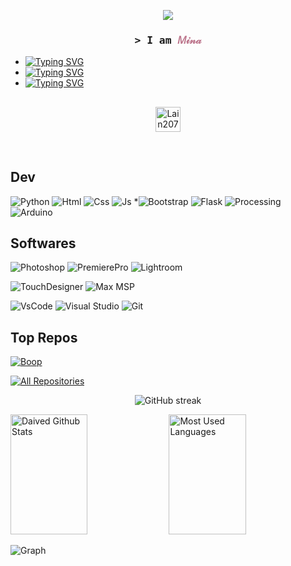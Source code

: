 
<p align="center">
  <a><img src="https://readme-typing-svg.herokuapp.com?font=Space%20Mono&size=23&duration=3000&pause=300&color=bc748b&center=true&vCenter=true&multiline=false&width=450&height=100&lines=ZZZzzzzzzzz"></a>
</p>

<h3 align="center">
        <samp>&gt; I am
                <b><a style="color: #bc748b">𝑀𝒾𝓃𝒶</a></b>
        </samp>
</h3>

* <a href="https://github.com/Lain2077"><img src="https://readme-typing-svg.herokuapp.com?font=Bebas+Neue&pause=10000&color=bc748b&vCenter=true&width=435&height=15&lines=Visual+Creator+˶✧｡✧˶" alt="Typing SVG" /></a>
* <a href="https://github.com/Lain2077"><img src="https://readme-typing-svg.herokuapp.com?font=Bebas+Neue&pause=10000&color=bc748b&vCenter=true&width=435&height=15&lines=Videographer" alt="Typing SVG" /></a>
* <a href="https://github.com/Lain2077"><img src="https://readme-typing-svg.herokuapp.com?font=Bebas+Neue&pause=10000&color=bc748b&vCenter=true&width=435&height=15&lines=Learning+Dev+^^" alt="Typing SVG" /></a> 

## 
<p align="center">
 <a href="https://Lain2077.github.io" target="_blank">
  <img src="https://img.shields.io/badge/PORTFOLIO-000000?style=for-the-badge&labelColor=bc748b&logo=Sat&logoColor=000000&" height="40" width=auto alt="Lain2077" />
 </a> 
</p>
<br />

## Dev

![Python](https://img.shields.io/badge/Python-000000?style=for-the-badge&labelColor=bc748b&logo=Python&logoColor=000000&)
![Html](https://img.shields.io/badge/Html-000000?style=for-the-badge&labelColor=bc748b&logo=Html5&logoColor=000000&)
![Css](https://img.shields.io/badge/Css-000000?style=for-the-badge&labelColor=bc748b&logo=Css3&logoColor=000000&)
![Js](https://img.shields.io/badge/Js-000000?style=for-the-badge&labelColor=bc748b&logo=Javascript&logoColor=000000&)
*![Bootstrap](https://img.shields.io/badge/Bootstrap-000000?style=for-the-badge&labelColor=bc748b&logo=Bootstrap&logoColor=000000)
![Flask](https://img.shields.io/badge/Flask-000000?style=for-the-badge&labelColor=bc748b&logo=Flask&logoColor=000000)
![Processing](https://img.shields.io/badge/PDE-000000?style=for-the-badge&labelColor=bc748b&logo=ProcessingFoundation&logoColor=000000)
![Arduino](https://img.shields.io/badge/Arduino-000000?style=for-the-badge&labelColor=bc748b&logo=Arduino&logoColor=000000)

## Softwares

![Photoshop](https://img.shields.io/badge/Photoshop-000000?style=for-the-badge&labelColor=bc748b&logo=AdobePhotoshop&logoColor=000000)
![PremierePro](https://img.shields.io/badge/Premiere%20Pro-000000?style=for-the-badge&labelColor=bc748b&logo=AdobePremierePro&logoColor=000000)
![Lightroom](https://img.shields.io/badge/Lightroom-000000?style=for-the-badge&labelColor=bc748b&logo=AdobeLightroom&logoColor=000000) 

![TouchDesigner](https://img.shields.io/badge/TouchDesigner-000000?style=for-the-badge&labelColor=bc748b&logo=MaterialDesignIcons&logoColor=000000)
![Max MSP](https://img.shields.io/badge/Max%20MSP-000000?style=for-the-badge&labelColor=bc748b&logo=Max&logoColor=000000)

![VsCode](https://img.shields.io/badge/VsCode-000000?style=for-the-badge&labelColor=bc748b&logo=VisualStudioCode&logoColor=000000)
![Visual Studio](https://img.shields.io/badge/Visual%20Studio-000000?style=for-the-badge&labelColor=bc748b&logo=VisualStudioCode&logoColor=000000)
![Git](https://img.shields.io/badge/Git-000000?style=for-the-badge&labelColor=bc748b&logo=git&logoColor=000000)


## Top Repos 
[![Boop](https://github-readme-stats.vercel.app/api/pin/?username=Lain2077&repo=Boop&border_color=bc748b&bg_color=000000&title_color=C9D1D9&text_color=8B949E&icon_color=bc748b)](https://github.com/Lain2077/Boop)


<p align="left">
  <a href="https://github.com/Lain2077?tab=repositories" target="_blank"><img alt="All Repositories" title="All Repositories" src="https://img.shields.io/badge/-All%20Repos-000000?style=for-the-badge&logo=koding&logo=git&Color=white"/></a>
</p>


<p align="center">
    <img src="https://github-readme-streak-stats.herokuapp.com?user=Lain2077&theme=radical&mode=weekly&card_width=500&border=bc748b&ring=bc748b&fire=red&currStreakNum=bc748b&sideNums=bc748b&currStreakLabel=bc748b&sideLabels=bc748b&background=black&dates=white" alt="GitHub streak"/>
</p>

<a> 
    <a href="https://github.com/Lain2077"><img alt="Daived Github Stats" src="https://denvercoder1-github-readme-stats.vercel.app/api?username=Lain2077&show_icons=true&count_private=true&theme=radical&border_color=bc748b&bg_color=000000&title_color=bc748b&icon_color=bc748b&text_color=white" height="192px" width="49.5%"/></a>
  <a href="https://github.com/Lain2077"><img alt="Most Used Languages" src="https://denvercoder1-github-readme-stats.vercel.app/api/top-langs/?username=Lain2077&langs_count=8&layout=compact&theme=radical&border_color=bc748b&bg_color=000000&title_color=bc748b&icon_color=bc748b&text_color=FFFFFF" height="192px" width="49.5%"/></a>
  <br/>
</a>

![Graph](https://github-readme-activity-graph.vercel.app/graph?username=Lain2077&theme=radical&color=bc748b&line=bc748b&bg_color=000000&border_color=bc748b&point=999999&hide_border=true&radius=16)
